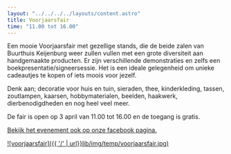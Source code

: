 ```yaml
---
layout: "../../../../layouts/content.astro"
title: Voorjaarsfair
time: "11.00 tot 16.00"
---
```


Een mooie Voorjaarsfair met gezellige stands, die de beide zalen van Buurthuis Keijenburg weer zullen vullen met een grote diversiteit aan handgemaakte producten. Er zijn verschillende demonstraties en zelfs een boekpresentatie/signeersessie. Het is een ideale gelegenheid om unieke cadeautjes te kopen of iets moois voor jezelf.

Denk aan; decoratie voor huis en tuin, sieraden, thee, kinderkleding, tassen, zoutlampen, kaarsen, hobbymaterialen, beelden, haakwerk, dierbenodigdheden en nog heel veel meer.

De fair is open op 3 april van 11.00 tot 16.00 en de toegang is gratis.

[Bekijk het evenement ook op onze facebook pagina.](https://www.facebook.com/events/301026055405599/?__cft__%5b0%5d=AZX5UqpNgRMHrGNyX6H8ONrhwksi7ejxqWywnD4X57tJoWX8A-kRX7ml7U_a7AHZ77YzDR29KwqgpWGvTzmdzcmBDvSUR_puIsyg1lF7SMpYhb7eLqr5UXEWaAsreUZYDy_wLYGNR5q58kSrz31lXPAu&__tn__=-UC%2CP-R)

[![voorjaarsfair]({{ '/' | url}}lib/img/temp/voorjaarsfair.jpg)](https://www.facebook.com/events/301026055405599/?__cft__%5b0%5d=AZX5UqpNgRMHrGNyX6H8ONrhwksi7ejxqWywnD4X57tJoWX8A-kRX7ml7U_a7AHZ77YzDR29KwqgpWGvTzmdzcmBDvSUR_puIsyg1lF7SMpYhb7eLqr5UXEWaAsreUZYDy_wLYGNR5q58kSrz31lXPAu&__tn__=-UC%2CP-R)
